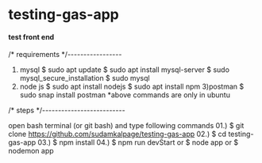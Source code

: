 # testing-gas-app
#### test front end 

/* requirements */-----------------

1) mysql 
    $ sudo apt update
    $ sudo apt install mysql-server
    $ sudo mysql_secure_installation
    $ sudo mysql
2) node js 
    $ sudo apt install nodejs
    $ sudo apt install npm
3)postman
    $ sudo snap install postman
*above commands are only in ubuntu


/* steps */--------------------------

open bash terminal (or git bash) and type following commands
01.) $ git clone https://github.com/sudamkalpage/testing-gas-app
02.) $ cd testing-gas-app
03.) $ npm install
04.) $ npm run devStart       or     $ node app       or       $ nodemon app     


